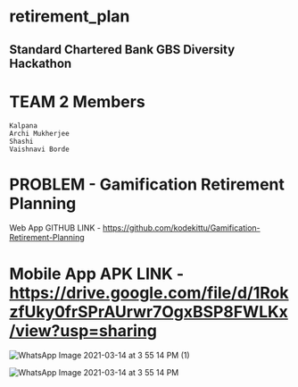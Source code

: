 # retirement_plan

## Standard Chartered Bank GBS Diversity Hackathon 

# TEAM 2 Members
    Kalpana
    Archi Mukherjee
    Shashi
    Vaishnavi Borde

# PROBLEM - Gamification Retirement Planning


 Web App GITHUB LINK    - https://github.com/kodekittu/Gamification-Retirement-Planning

# Mobile App APK LINK -  https://drive.google.com/file/d/1RokzfUky0frSPrAUrwr7OgxBSP8FWLKx/view?usp=sharing


![WhatsApp Image 2021-03-14 at 3 55 14 PM (1)](https://user-images.githubusercontent.com/43681972/111072604-82d7ac80-8498-11eb-9e38-b8e889a073b9.jpeg)

![WhatsApp Image 2021-03-14 at 3 55 14 PM](https://user-images.githubusercontent.com/43681972/111072649-ad296a00-8498-11eb-998c-88cf31ea72b5.jpeg)

